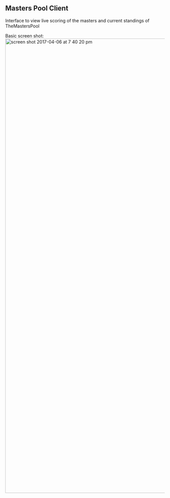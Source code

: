 ## Masters Pool Client

Interface to view live scoring of the masters and current standings of TheMastersPool

Basic screen shot:
<img width="1434" alt="screen shot 2017-04-06 at 7 40 20 pm" src="https://cloud.githubusercontent.com/assets/5115565/25113610/7b51be38-23ad-11e7-9f85-a7101ae6aea0.png">
